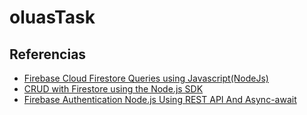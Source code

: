# oluasTask

## Referencias

- [Firebase Cloud Firestore Queries using Javascript(NodeJs)](https://sajid576.medium.com/firebase-cloud-firestore-queries-using-javascript-nodejs-3bef2e105745)
- [CRUD with Firestore using the Node.js SDK](https://kavitmht.medium.com/crud-with-firestore-using-the-node-js-sdk-c121ede57bcc)
- [Firebase Authentication Node.js Using REST API And Async-await](https://towardsdev.com/firebase-authentication-node-js-using-rest-api-and-async-await-302a568d6470)
